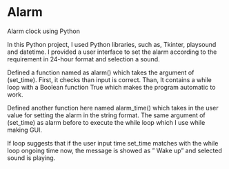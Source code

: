 # Alarm
Alarm clock using Python

In this Python project, I used  Python libraries, such as, Tkinter, playsound and datetime. I provided a user interface to set the alarm according to the requirement in 24-hour format and selection a sound.

Defined a function named as alarm() which takes the argument of (set_time). First, it checks than input is correct. Than, It contains a while loop with a Boolean function True which makes the program automatic to work.

Defined another function here named alarm_time() which takes in the user value for setting the alarm in the string format. The same argument of (set_time) as alarm before to execute the while loop which I use while making GUI.

If loop suggests that if the user input time set_time matches with the while loop ongoing time now, the message is showed as ” Wake up” and selected sound is playing.
